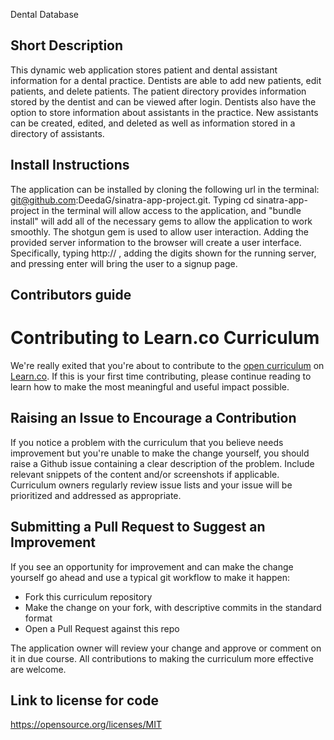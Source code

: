 Dental Database

## Short Description
  This dynamic web application stores patient and dental assistant information for a dental practice.  Dentists are able to add new patients, edit patients, and delete patients.  The patient directory provides information stored by the dentist and can be viewed after login.  Dentists also have the option to store information about assistants in the practice.  New assistants can be created, edited, and deleted as well as information stored in a directory of assistants.  

## Install Instructions

The application can be installed by cloning the following url in the terminal:
git@github.com:DeedaG/sinatra-app-project.git.  Typing cd sinatra-app-project in the terminal will allow access to the application, and "bundle install" will add all of the necessary gems to allow the application to work smoothly.  The shotgun gem is used to allow user interaction.  Adding the provided server information to the browser will create a user interface.  Specifically, typing http:// , adding the digits shown for the running server, and pressing enter will bring the user to a signup page.


## Contributors guide

# Contributing to Learn.co Curriculum

We're really exited that you're about to contribute to the [open curriculum](https://learn.co/content-license) on [Learn.co](https://learn.co). If this is your first time contributing, please continue reading to learn how to make the most meaningful and useful impact possible.

## Raising an Issue to Encourage a Contribution

If you notice a problem with the curriculum that you believe needs improvement
but you're unable to make the change yourself, you should raise a Github issue
containing a clear description of the problem. Include relevant snippets of
the content and/or screenshots if applicable. Curriculum owners regularly review
issue lists and your issue will be prioritized and addressed as appropriate.

## Submitting a Pull Request to Suggest an Improvement

If you see an opportunity for improvement and can make the change yourself go
ahead and use a typical git workflow to make it happen:

* Fork this curriculum repository
* Make the change on your fork, with descriptive commits in the standard format
* Open a Pull Request against this repo

The application owner will review your change and approve or comment on it in due
course.  All contributions to making the curriculum more effective are
welcome.


## Link to license for code
https://opensource.org/licenses/MIT

